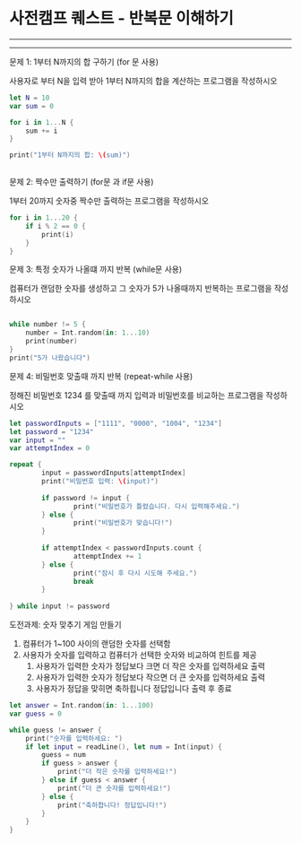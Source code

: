 # 사전캠프 퀘스트 - 반복문 이해하기

---

---

문제 1:  1부터 N까지의 합 구하기 (for 문 사용)

사용자로 부터 N을 입력 받아 1부터 N까지의 합을 계산하는 프로그램을 작성하시오

```swift
let N = 10
var sum = 0

for i in 1...N {
    sum += i
}

print("1부터 N까지의 합: \(sum)")
	
```

문제 2: 짝수만 출력하기 (for문 과 if문 사용)

1부터 20까지 숫자중 짝수만 출력하는 프로그램을 작성하시오

```swift
for i in 1...20 {
    if i % 2 == 0 {
        print(i)
    }
}

```

문제 3: 특정 숫자가 나올떄 까지 반복 (while문 사용)

컴퓨터가 랜덤한 숫자를 생성하고 그 숫자가 5가 나올때까지 반복하는 프로그램을 작성하시오

```swift

while number != 5 {
    number = Int.random(in: 1...10)
    print(number)
}
print("5가 나왔습니다")
```

문제 4: 비밀번호 맞출때 까지 반복 (repeat-while 사용)

정해진 비밀번호 1234 를 맞출때 까지 입력과 비밀번호를 비교하는 프로그램을 작성하시오

```swift
let passwordInputs = ["1111", "0000", "1004", "1234"]
let password = "1234"
var input = ""
var attemptIndex = 0

repeat {
        input = passwordInputs[attemptIndex]
        print("비밀번호 입력: \(input)")
        
        if password != input {
                print("비밀번호가 틀렸습니다. 다시 입력해주세요.")
        } else {
                print("비밀번호가 맞습니다!")
        }
        
        if attemptIndex < passwordInputs.count {
                attemptIndex += 1
        } else {
                print("잠시 후 다시 시도해 주세요.")
                break
        }
        
} while input != password

```

도전과제: 숫자 맞추기 게임 만들기

1. 컴퓨터가 1~100 사이의 랜덤한 숫자를 선택함
2. 사용자가 숫자를 입력하고 컴퓨터가 선택한 숫자와 비교하여 힌트를 제공
    1. 사용자가 입력한 숫자가 정답보다 크면 더 작은 숫자를 입력하세요 출력
    2. 사용자가 입력한 숫자가 정답보다 작으면 더 큰 숫자를 입력하세요 출력
    3. 사용자가 정답을 맞히면 축하힙니다 정답입니다 출력 후 종료

```swift
let answer = Int.random(in: 1...100)
var guess = 0

while guess != answer {
    print("숫자를 입력하세요: ")
    if let input = readLine(), let num = Int(input) {
        guess = num
        if guess > answer {
            print("더 작은 숫자를 입력하세요!")
        } else if guess < answer {
            print("더 큰 숫자를 입력하세요!")
        } else {
            print("축하합니다! 정답입니다!")
        }
    }
}
```